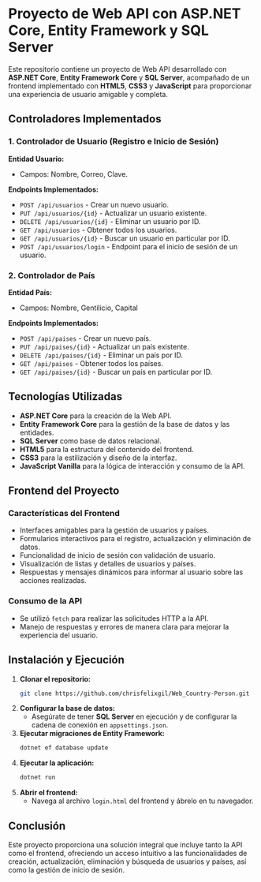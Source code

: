 # Proyecto de Web API con ASP.NET Core, Entity Framework y SQL Server

Este repositorio contiene un proyecto de Web API desarrollado con **ASP.NET Core**, **Entity Framework Core** y **SQL Server**, acompañado de un frontend implementado con **HTML5**, **CSS3** y **JavaScript** para proporcionar una experiencia de usuario amigable y completa.

## Controladores Implementados

### 1. Controlador de Usuario (Registro e Inicio de Sesión)

**Entidad Usuario:**
- Campos: Nombre, Correo, Clave.

**Endpoints Implementados:**
- `POST /api/usuarios` - Crear un nuevo usuario.
- `PUT /api/usuarios/{id}` - Actualizar un usuario existente.
- `DELETE /api/usuarios/{id}` - Eliminar un usuario por ID.
- `GET /api/usuarios` - Obtener todos los usuarios.
- `GET /api/usuarios/{id}` - Buscar un usuario en particular por ID.
- `POST /api/usuarios/login` - Endpoint para el inicio de sesión de un usuario.

### 2. Controlador de País

**Entidad País:**
- Campos: Nombre, Gentilicio, Capital

**Endpoints Implementados:**
- `POST /api/paises` - Crear un nuevo país.
- `PUT /api/paises/{id}` - Actualizar un país existente.
- `DELETE /api/paises/{id}` - Eliminar un país por ID.
- `GET /api/paises` - Obtener todos los países.
- `GET /api/paises/{id}` - Buscar un país en particular por ID.

## Tecnologías Utilizadas

- **ASP.NET Core** para la creación de la Web API.
- **Entity Framework Core** para la gestión de la base de datos y las entidades.
- **SQL Server** como base de datos relacional.
- **HTML5** para la estructura del contenido del frontend.
- **CSS3** para la estilización y diseño de la interfaz.
- **JavaScript Vanilla** para la lógica de interacción y consumo de la API.

## Frontend del Proyecto

### Características del Frontend
- Interfaces amigables para la gestión de usuarios y países.
- Formularios interactivos para el registro, actualización y eliminación de datos.
- Funcionalidad de inicio de sesión con validación de usuario.
- Visualización de listas y detalles de usuarios y países.
- Respuestas y mensajes dinámicos para informar al usuario sobre las acciones realizadas.

### Consumo de la API
- Se utilizó `fetch` para realizar las solicitudes HTTP a la API.
- Manejo de respuestas y errores de manera clara para mejorar la experiencia del usuario.

## Instalación y Ejecución

1. **Clonar el repositorio:**
   ```bash
   git clone https://github.com/chrisfelixgil/Web_Country-Person.git
   ```
2. **Configurar la base de datos:**
   - Asegúrate de tener **SQL Server** en ejecución y de configurar la cadena de conexión en `appsettings.json`.
3. **Ejecutar migraciones de Entity Framework:**
   ```bash
   dotnet ef database update
   ```
4. **Ejecutar la aplicación:**
   ```bash
   dotnet run
   ```
5. **Abrir el frontend:**
   - Navega al archivo `login.html` del frontend y ábrelo en tu navegador.

## Conclusión

Este proyecto proporciona una solución integral que incluye tanto la API como el frontend, ofreciendo un acceso intuitivo a las funcionalidades de creación, actualización, eliminación y búsqueda de usuarios y países, así como la gestión de inicio de sesión.
